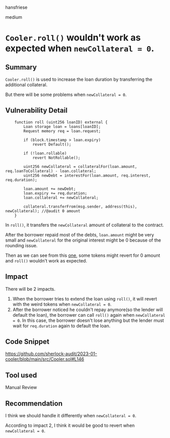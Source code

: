 hansfriese

medium

# `Cooler.roll()` wouldn't work as expected when `newCollateral = 0`.



## Summary
`Cooler.roll()` is used to increase the loan duration by transferring the additional collateral.

But there will be some problems when `newCollateral = 0`.

## Vulnerability Detail
```solidity
    function roll (uint256 loanID) external {
        Loan storage loan = loans[loanID];
        Request memory req = loan.request;

        if (block.timestamp > loan.expiry) 
            revert Default();

        if (!loan.rollable)
            revert NotRollable();

        uint256 newCollateral = collateralFor(loan.amount, req.loanToCollateral) - loan.collateral;
        uint256 newDebt = interestFor(loan.amount, req.interest, req.duration);

        loan.amount += newDebt;
        loan.expiry += req.duration;
        loan.collateral += newCollateral;
        
        collateral.transferFrom(msg.sender, address(this), newCollateral); //@audit 0 amount
    }
```

In `roll()`, it transfers the `newCollateral` amount of collateral to the contract.

After the borrower repaid most of the debts, `loan.amount` might be very small and `newCollateral` for the original interest might be 0 because of the rounding issue.

Then as we can see from this [one](https://github.com/d-xo/weird-erc20#revert-on-zero-value-transfers), some tokens might revert for 0 amount and `roll()` wouldn't work as expected.

## Impact
There will be 2 impacts.

1. When the borrower tries to extend the loan using `roll()`, it will revert with the weird tokens when `newCollateral = 0`.
2. After the borrower noticed he couldn't repay anymore(so the lender will default the loan), the borrower can call `roll()` again when `newCollateral = 0`.
In this case, the borrower doesn't lose anything but the lender must wait for `req.duration` again to default the loan.

## Code Snippet
https://github.com/sherlock-audit/2023-01-cooler/blob/main/src/Cooler.sol#L146

## Tool used
Manual Review

## Recommendation
I think we should handle it differently when `newCollateral = 0`.

According to impact 2, I think it would be good to revert when `newCollateral = 0`.